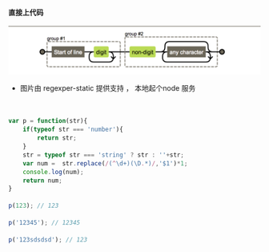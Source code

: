 #### 直接上代码  

![prototype](https://github.com/bing8181413/git_resource/blob/master/self/parseInt.png)

- 图片由 regexper-static 提供支持 ， 本地起个node 服务 

```javascript


var p = function(str){
	if(typeof str === 'number'){
		return str;
	}
	str = typeof str === 'string' ? str : ''+str;
	var num =  str.replace(/(^\d+)(\D.*)/,'$1')*1;
	console.log(num);
	return num;
}

p(123); // 123

p('12345'); // 12345

p('123sdsdsd'); // 123

````